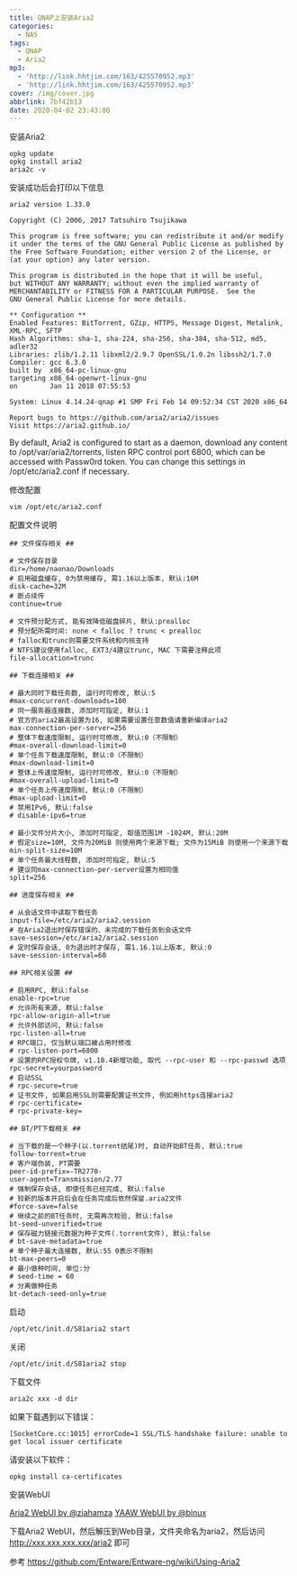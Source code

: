```yaml
---
title: QNAP上安装Aria2
categories:
  - NAS
tags:
  - QNAP
  - Aria2
mp3:
  - 'http://link.hhtjim.com/163/425570952.mp3'
  - 'http://link.hhtjim.com/163/425570952.mp3'
cover: /img/cover.jpg
abbrlink: 7bf42b13
date: 2020-04-02 23:43:00
---
```

安装Aria2

    opkg update
    opkg install aria2
    aria2c -v

安装成功后会打印以下信息

    aria2 version 1.33.0

    Copyright (C) 2006, 2017 Tatsuhiro Tsujikawa

    This program is free software; you can redistribute it and/or modify
    it under the terms of the GNU General Public License as published by
    the Free Software Foundation; either version 2 of the License, or
    (at your option) any later version.

    This program is distributed in the hope that it will be useful,
    but WITHOUT ANY WARRANTY; without even the implied warranty of
    MERCHANTABILITY or FITNESS FOR A PARTICULAR PURPOSE.  See the
    GNU General Public License for more details.

    ** Configuration **
    Enabled Features: BitTorrent, GZip, HTTPS, Message Digest, Metalink, XML-RPC, SFTP
    Hash Algorithms: sha-1, sha-224, sha-256, sha-384, sha-512, md5, adler32
    Libraries: zlib/1.2.11 libxml2/2.9.7 OpenSSL/1.0.2n libssh2/1.7.0
    Compiler: gcc 6.3.0
    built by  x86_64-pc-linux-gnu
    targeting x86_64-openwrt-linux-gnu
    on        Jan 11 2018 07:55:53

    System: Linux 4.14.24-qnap #1 SMP Fri Feb 14 09:52:34 CST 2020 x86_64

    Report bugs to https://github.com/aria2/aria2/issues
    Visit https://aria2.github.io/

By default, Aria2 is configured to start as a daemon, download any content to /opt/var/aria2/torrents, listen RPC control port 6800, which can be accessed with Passw0rd token. You can change this settings in /opt/etc/aria2.conf if necessary.

修改配置

    vim /opt/etc/aria2.conf

配置文件说明
```
## 文件保存相关 ##
 
# 文件保存目录
dir=/home/naonao/Downloads
# 启用磁盘缓存, 0为禁用缓存, 需1.16以上版本, 默认:16M
disk-cache=32M
# 断点续传
continue=true
 
# 文件预分配方式, 能有效降低磁盘碎片, 默认:prealloc
# 预分配所需时间: none < falloc ? trunc < prealloc
# falloc和trunc则需要文件系统和内核支持
# NTFS建议使用falloc, EXT3/4建议trunc, MAC 下需要注释此项
file-allocation=trunc
 
## 下载连接相关 ##
 
# 最大同时下载任务数, 运行时可修改, 默认:5
#max-concurrent-downloads=100
# 同一服务器连接数, 添加时可指定, 默认:1
# 官方的aria2最高设置为16, 如果需要设置任意数值请重新编译aria2
max-connection-per-server=256
# 整体下载速度限制, 运行时可修改, 默认:0（不限制）
#max-overall-download-limit=0
# 单个任务下载速度限制, 默认:0（不限制）
#max-download-limit=0
# 整体上传速度限制, 运行时可修改, 默认:0（不限制）
#max-overall-upload-limit=0
# 单个任务上传速度限制, 默认:0（不限制）
#max-upload-limit=0
# 禁用IPv6, 默认:false
# disable-ipv6=true
 
# 最小文件分片大小, 添加时可指定, 取值范围1M -1024M, 默认:20M
# 假定size=10M, 文件为20MiB 则使用两个来源下载; 文件为15MiB 则使用一个来源下载
min-split-size=10M
# 单个任务最大线程数, 添加时可指定, 默认:5
# 建议同max-connection-per-server设置为相同值
split=256
 
## 进度保存相关 ##
 
# 从会话文件中读取下载任务
input-file=/etc/aria2/aria2.session
# 在Aria2退出时保存错误的、未完成的下载任务到会话文件
save-session=/etc/aria2/aria2.session
# 定时保存会话, 0为退出时才保存, 需1.16.1以上版本, 默认:0
save-session-interval=60
 
## RPC相关设置 ##
 
# 启用RPC, 默认:false
enable-rpc=true
# 允许所有来源, 默认:false
rpc-allow-origin-all=true
# 允许外部访问, 默认:false
rpc-listen-all=true
# RPC端口, 仅当默认端口被占用时修改
# rpc-listen-port=6800
# 设置的RPC授权令牌, v1.18.4新增功能, 取代 --rpc-user 和 --rpc-passwd 选项
rpc-secret=yourpassword
# 启动SSL
# rpc-secure=true
# 证书文件, 如果启用SSL则需要配置证书文件, 例如用https连接aria2
# rpc-certificate=
# rpc-private-key=
 
## BT/PT下载相关 ##
 
# 当下载的是一个种子(以.torrent结尾)时, 自动开始BT任务, 默认:true
follow-torrent=true
# 客户端伪装, PT需要
peer-id-prefix=-TR2770-
user-agent=Transmission/2.77
# 强制保存会话, 即使任务已经完成, 默认:false
# 较新的版本开启后会在任务完成后依然保留.aria2文件
#force-save=false
# 继续之前的BT任务时, 无需再次校验, 默认:false
bt-seed-unverified=true
# 保存磁力链接元数据为种子文件(.torrent文件), 默认:false
# bt-save-metadata=true
# 单个种子最大连接数, 默认:55 0表示不限制
bt-max-peers=0
# 最小做种时间, 单位:分
# seed-time = 60
# 分离做种任务
bt-detach-seed-only=true
```

启动

    /opt/etc/init.d/S81aria2 start

关闭

    /opt/etc/init.d/S81aria2 stop

下载文件

    aria2c xxx -d dir

如果下载遇到以下错误：

    [SocketCore.cc:1015] errorCode=1 SSL/TLS handshake failure: unable to get local issuer certificate

请安装以下软件：

    opkg install ca-certificates

安装WebUI

[Aria2 WebUI by @ziahamza](http://ziahamza.github.io/webui-aria2/)
[YAAW WebUI by @binux](http://binux.github.io/yaaw/demo/)

下载Aria2 WebUI，然后解压到Web目录，文件夹命名为aria2，然后访问 http://xxx.xxx.xxx.xxx/aria2 即可

参考 https://github.com/Entware/Entware-ng/wiki/Using-Aria2